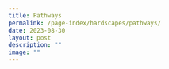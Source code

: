```yaml
---
title: Pathways
permalink: /page-index/hardscapes/pathways/
date: 2023-08-30
layout: post
description: ""
image: ""
---
```

